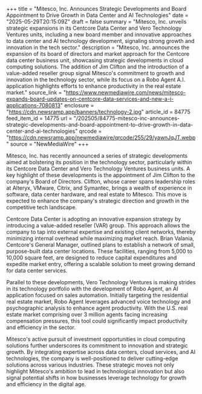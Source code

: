 +++
title = "Mitesco, Inc. Announces Strategic Developments and Board Appointment to Drive Growth in Data Center and AI Technologies"
date = "2025-05-29T20:15:09Z"
draft = false
summary = "Mitesco, Inc. unveils strategic expansions in its Centcore Data Center and Vero Technology Ventures units, including a new board member and innovative approaches to data center and AI technology development, signaling strong growth and innovation in the tech sector."
description = "Mitesco, Inc. announces the expansion of its board of directors and market approach for the Centcore data center business unit, showcasing strategic developments in cloud computing solutions. The addition of Jim Clifton and the introduction of a value-added reseller group signal Mitesco's commitment to growth and innovation in the technology sector, while its focus on a Robo Agent A.I. application highlights efforts to enhance productivity in the real estate market."
source_link = "https://www.newmediawire.com/news/mitesco-expands-board-updates-on-centcore-data-services-and-new-a-i-applications-7080813"
enclosure = "https://cdn.newsramp.app/banners/technology-2.jpg"
article_id = 84775
feed_item_id = 14775
url = "/202505/84775-mitesco-inc-announces-strategic-developments-and-board-appointment-to-drive-growth-in-data-center-and-ai-technologies"
qrcode = "https://cdn.newsramp.app/newmediawire/qrcode/255/29/yawnJqJT.webp"
source = "NewMediaWire"
+++

<p>Mitesco, Inc. has recently announced a series of strategic developments aimed at bolstering its position in the technology sector, particularly within its Centcore Data Center and Vero Technology Ventures business units. A key highlight of these developments is the appointment of Jim Clifton to the company's Board of Directors. Clifton, whose career spans leadership roles at Alteryx, VMware, Citrix, and Symantec, brings a wealth of experience in software, data center hardware, and real estate to Mitesco. This move is expected to enhance the company's strategic direction and growth in the competitive tech landscape.</p><p>Centcore Data Center is adopting an innovative expansion strategy by introducing a value-added reseller (VAR) group. This approach allows the company to tap into external expertise and existing client networks, thereby minimizing internal overhead while maximizing market reach. Brian Valania, Centcore's General Manager, outlined plans to establish a network of small, purpose-built data center locations. These facilities, ranging from 5,000 to 10,000 square feet, are designed to reduce capital expenditures and expedite market entry, offering a scalable solution to meet growing demand for data center services.</p><p>Parallel to these developments, Vero Technology Ventures is making strides in its technology portfolio with the development of Robo Agent, an AI application focused on sales automation. Initially targeting the residential real estate market, Robo Agent leverages advanced voice technology and psychographic analysis to enhance agent productivity. With the U.S. real estate market comprising over 3 million agents facing increasing compensation pressures, this tool could significantly impact productivity and efficiency in the sector.</p><p>Mitesco's active pursuit of investment opportunities in cloud computing solutions further underscores its commitment to innovation and strategic growth. By integrating expertise across data centers, cloud services, and AI technologies, the company is well-positioned to deliver cutting-edge solutions across various industries. These strategic moves not only highlight Mitesco's ambition to lead in technological innovation but also signal potential shifts in how businesses leverage technology for growth and efficiency in the digital age.</p>